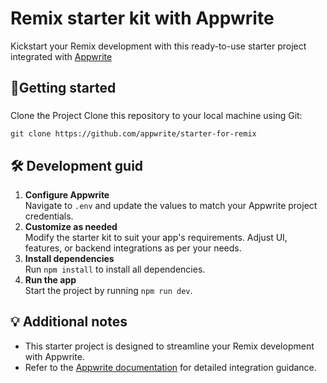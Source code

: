 # Remix starter kit with Appwrite

Kickstart your Remix development with this ready-to-use starter project integrated with [Appwrite](https://www.appwrite.io)

## 🚀Getting started

###
Clone the Project
Clone this repository to your local machine using Git:

`git clone https://github.com/appwrite/starter-for-remix`

## 🛠️ Development guid
1. **Configure Appwrite**<br/>
   Navigate to `.env` and update the values to match your Appwrite project credentials.
2. **Customize as needed**<br/>
   Modify the starter kit to suit your app's requirements. Adjust UI, features, or backend
   integrations as per your needs.
3. **Install dependencies**<br/>
   Run `npm install` to install all dependencies.
4. **Run the app**<br/>
   Start the project by running `npm run dev`.

## 💡 Additional notes
- This starter project is designed to streamline your Remix development with Appwrite.
- Refer to the [Appwrite documentation](https://appwrite.io/docs) for detailed integration guidance.
